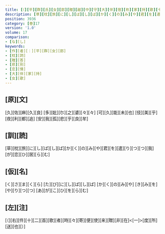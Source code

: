 ```yaml
---
title: [（][平][群][氏][女][郎][贈][越][中][守][大][伴][宿][祢][家][持][歌][十][二][首][）]
description: [草][枕][旅][に][し][ば][し][ば][か][く][の][み][や][君][を][遣][り][つ][つ][我][が][恋][ひ][居][ら][む]
position: 3936
category: [巻]17
version: '1.0'
volume: 17
comparison:
- [な][し]
keywords:
- [作][者][：][平][群][女][郎]
- [枕][詞]
- [贈][答]
- [悲][別]
- [恋][情]
- [大][伴][家][持]
- [女][歌]
---
```


## [原][文]

[久][佐][麻][久][良] [多][妣][尓][之][婆][々][々] [可][久][能][未][也] [伎][美][乎][夜][利][都][追] [安][我][孤][悲][乎][良][牟]

## [訓][読]

[草][枕][旅][に][し][ば][し][ば][か][く][の][み][や][君][を][遣][り][つ][つ][我][が][恋][ひ][居][ら][む]

## [仮][名]

[く][さ][ま][く][ら] [た][び][に][し][ば][し][ば] [か][く][の][み][や] [き][み][を][や][り][つ][つ] [あ][が][こ][ひ][を][ら][む]

## [左][注]

[（][右][件][十][二][首][歌][者][時][々][寄][便][使][来][贈][非][在]<[一]>[度][所][送][也][）]
